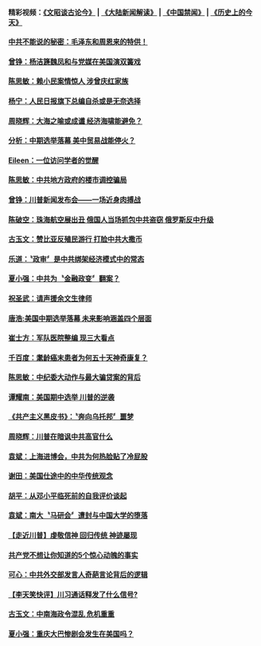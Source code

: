 #### 精彩视频：[《文昭谈古论今》](https://github.com/gfw-breaker/wenzhao/blob/master/README.md?t=11120031) | [《大陆新闻解读》](https://github.com/gfw-breaker/ntdtv-comedy/blob/master/README.md?t=11120031) | [《中国禁闻》](https://github.com/gfw-breaker/ntdtv-news/blob/master/README.md?t=11120031) | [《历史上的今天》](https://github.com/gfw-breaker/today-in-history/blob/master/README.md?t=11120031) 


#### [中共不能说的秘密：毛泽东和周恩来的特供！](../pages/news207/a1398811.md?t=11120031) 

#### [曾铮：杨洁篪魏凤和与党媒在美国演双簧戏](../pages/news207/a1398871.md?t=11120031) 

#### [陈思敏：赖小民案情惊人 涉曾庆红家族](../pages/news207/a1398870.md?t=11120031) 

#### [杨宁：人民日报旗下总编自杀或是无奈选择](../pages/news207/a1398781.md?t=11120031) 

#### [周晓辉：大海之喻或成谶 经济海啸能避免？](../pages/news207/a1398735.md?t=11120031) 

#### [分析：中期选举落幕 美中贸易战能停火？](../pages/news207/a1398734.md?t=11120031) 

#### [Eileen：一位访问学者的觉醒](../pages/news207/a1398732.md?t=11120031) 

#### [陈思敏：中共地方政府的楼市调控骗局](../pages/news207/a1398730.md?t=11120031) 

#### [曾铮：川普新闻发布会——一场近身肉搏战](../pages/news207/a1398706.md?t=11120031) 

#### [陈破空：珠海航空展出丑 俄国人当场抓包中共盗窃 俄罗斯反中升级](../pages/news207/a1398705.md?t=11120031) 

#### [古玉文：赞比亚反殖民游行 打脸中共大撒币](../pages/news207/a1398636.md?t=11120031) 

#### [乐道：〝政审〞是中共绑架经济模式中的常态](../pages/news207/a1398568.md?t=11120031) 



#### [夏小强：中共为〝金融政变〞翻案？](../pages/news207/a1398526.md?t=11120031) 

#### [祝圣武：请声援余文生律师](../pages/news207/a1398525.md?t=11120031) 

#### [唐浩:美国中期选举落幕 未来影响涵盖四个层面](../pages/news207/a1398524.md?t=11120031) 

#### [崔士方：军队医院整编 现三大看点](../pages/news207/a1398468.md?t=11120031) 

#### [千百度：耄龄癌末患者为何五十天神奇康复？](../pages/news207/a1398455.md?t=11120031) 

#### [陈思敏：中纪委大动作与最大骗贷案的背后](../pages/news207/a1398454.md?t=11120031) 

#### [谭耀南：美国期中选举 川普的逆袭](../pages/news207/a1398453.md?t=11120031) 

#### [《共产主义黑皮书》：〝奔向乌托邦〞噩梦](../pages/news207/a1398452.md?t=11120031) 

#### [周晓辉：川普在暗讽中共高官什么](../pages/news207/a1398423.md?t=11120031) 

#### [袁斌：上海进博会，中共为何热脸贴了冷屁股](../pages/news207/a1398420.md?t=11120031) 

#### [谢田：美国仕途中的中华传统观念](../pages/news207/a1398419.md?t=11120031) 

#### [胡平：从邓小平临死前的自我评价谈起](../pages/news207/a1398418.md?t=11120031) 


#### [袁斌：南大〝马研会〞遭封与中国大学的堕落](../pages/news207/a1398390.md?t=11120031) 

#### [【走近川普】虔敬信神 回归传统 神迹屡现](../pages/news207/a1398360.md?t=11120031) 

#### [共产党不想让你知道的5个惊心动魄的事实](../pages/news207/a1395554.md?t=11120031) 

#### [可心：中共外交部发言人奇葩言论背后的逻辑](../pages/news207/a1398028.md?t=11120031) 

#### [【李天笑快评】川习通话释发了什么信号?](../pages/news207/a1398231.md?t=11120031) 

#### [古玉文：中南海政令混乱 危机重重](../pages/news207/a1398185.md?t=11120031) 

#### [夏小强：重庆大巴惨剧会发生在美国吗？](../pages/news207/a1398183.md?t=11120031) 

